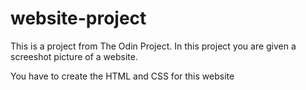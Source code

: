 # website-project
This is a project from The Odin Project. In this project you are given a screeshot picture of a website.

You have to create the HTML and CSS for this website
